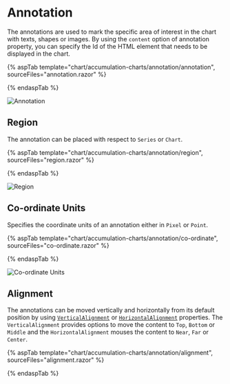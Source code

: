 # Annotation

The annotations are used to mark the specific area of interest in the chart  with texts, shapes or images. By using the `content` option of annotation property, you can specify the Id of the HTML element that needs to be displayed in the chart.

{% aspTab template="chart/accumulation-charts/annotation/annotation", sourceFiles="annotation.razor" %}

{% endaspTab %}

![Annotation](images/annotation/annotation-razor.png)

## Region

The annotation can be placed with respect to `Series` or `Chart`.

{% aspTab template="chart/accumulation-charts/annotation/region", sourceFiles="region.razor" %}

{% endaspTab %}

![Region](images/annotation/region-razor.png)

## Co-ordinate Units

Specifies the coordinate units of an annotation either in `Pixel` or `Point`.

{% aspTab template="chart/accumulation-charts/annotation/co-ordinate", sourceFiles="co-ordinate.razor" %}

{% endaspTab %}

![Co-ordinate Units](images/annotation/co-ordinate-razor.png)

## Alignment

The annotations can be moved vertically and horizontally from its default position by using [`VerticalAlignment`](https://help.syncfusion.com/cr/blazor/Syncfusion.Blazor.Charts.AccumulationAnnotationSettingsModel.html) or [`HorizontalAlignment`](https://help.syncfusion.com/cr/blazor/Syncfusion.Blazor.Charts.AccumulationAnnotationSettingsModel.html) properties. The `VerticalAlignment` provides options to move the content to `Top`, `Bottom` or `Middle` and the `HorizontalAlignment` mouses the content to `Near`, `Far` or `Center`.

{% aspTab template="chart/accumulation-charts/annotation/alignment", sourceFiles="alignment.razor" %}

{% endaspTab %}